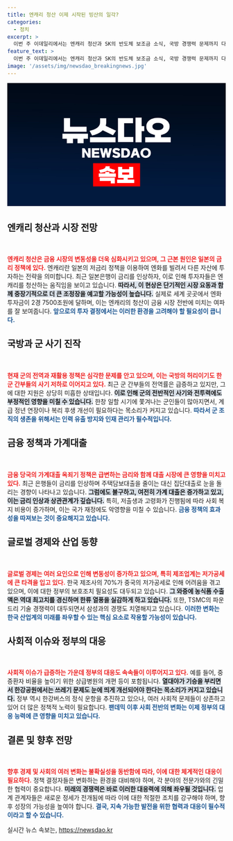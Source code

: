 ```yaml
---
title: 엔캐리 청산 이제 시작된 빙산의 일각?
categories:
  - 정치
excerpt: >
  이번 주 이데일리에서는 엔캐리 청산과 SK의 반도체 보조금 소식, 국방 경쟁력 문제까지 다양한 경제·정치 이슈를 조망합니다. 특히, GTX-C 공사 지연과 가계대출 증가 문제도 놓칠 수 없는 핵심 포인트입니다. 클릭해서 상세 내용을 확인하세요!
feature_text: >
  이번 주 이데일리에서는 엔캐리 청산과 SK의 반도체 보조금 소식, 국방 경쟁력 문제까지 다양한 경제·정치 이슈를 조망합니다. 특히, GTX-C 공사 지연과 가계대출 증가 문제도 놓칠 수 없는 핵심 포인트입니다. 클릭해서 상세 내용을 확인하세요!
image: '/assets/img/newsdao_breakingnews.jpg'
---
```


<p><img src="/assets/img/newsdao_breakingnews.jpg" alt="firstkoreanews 속보" /></p>

<h2 data-ke-size="size26">엔캐리 청산과 시장 전망</h2>

<p data-ke-size="size16">&nbsp;</p>

<p><b><span style="color: #ee2323;">엔캐리 청산은 금융 시장의 변동성을 더욱 심화시키고 있으며, 그 근본 원인은 일본의 금리 정책에 있다.</span></b> 엔캐리란 일본의 저금리 정책을 이용하여 엔화를 빌려서 다른 자산에 투자하는 전략을 의미합니다. 최근 일본은행이 금리를 인상하자, 이로 인해 투자자들은 엔 캐리를 청산하는 움직임을 보이고 있습니다. <b><span style="background-color: #21538527;">따라서, 이 현상은 단기적인 시장 요동과 함께 중장기적으로 더 큰 조정장을 예고할 가능성이 높습니다.</span></b> 실제로 세계 곳곳에서 엔화 투자금이 2경 7500조원에 달하며, 이는 엔캐리의 청산이 금융 시장 전반에 미치는 여파를 잘 보여줍니다. <b><span style="color: #1a5490;">앞으로의 투자 결정에서는 이러한 환경을 고려해야 할 필요성이 큽니다.</span></b></p>

<h2 data-ke-size="size26">국방과 군 사기 진작</h2>

<p data-ke-size="size16">&nbsp;</p>

<p><b><span style="color: #ee2323;">현재 군의 전역과 재활용 정책은 심각한 문제를 안고 있으며, 이는 국방의 허리이기도 한 군 간부들의 사기 저하로 이어지고 있다.</span></b> 최근 군 간부들의 전역률은 급증하고 있지만, 그에 대한 지원은 상당히 미흡한 상태입니다. <b><span style="background-color: #21538527;"> 이로 인해 군의 전반적인 사기와 전투력에도 부정적인 영향을 미칠 수 있습니다.</span></b> 한창 일할 시기에 쫓겨나는 군인들이 많아지면서, 계급 정년 연장이나 복리 후생 개선이 필요하다는 목소리가 커지고 있습니다. <b><span style="color: #1a5490;">따라서 군 조직의 생존을 위해서는 인력 유출 방지와 인재 관리가 필수적입니다.</span></b></p>

<h2 data-ke-size="size26">금융 정책과 가계대출</h2>

<p data-ke-size="size16">&nbsp;</p>

<p><b><span style="color: #ee2323;">금융 당국의 가계대출 옥죄기 정책은 급변하는 금리와 함께 대출 시장에 큰 영향을 미치고 있다.</span></b> 최근 은행들이 금리를 인상하며 주택담보대출을 줄이는 대신 집단대출로 눈을 돌리는 경향이 나타나고 있습니다. <b><span style="background-color: #21538527;"> 그럼에도 불구하고, 여전히 가계 대출은 증가하고 있고, 이는 금리 인상과 상관관계가 깊습니다.</span></b> 특히, 저출생과 고령화가 진행됨에 따라 사회 복지 비용이 증가하며, 이는 국가 재정에도 악영향을 미칠 수 있습니다. <b><span style="color: #1a5490;">금융 정책의 효과성을 따져보는 것이 중요해지고 있습니다.</span></b></p>

<h2 data-ke-size="size26">글로벌 경제와 산업 동향</h2>

<p data-ke-size="size16">&nbsp;</p>

<p><b><span style="color: #ee2323;">글로벌 경제는 여러 요인으로 인해 변동성이 증가하고 있으며, 특히 제조업계는 저가공세에 큰 타격을 입고 있다.</span></b> 한국 제조사의 70%가 중국의 저가공세로 인해 어려움을 겪고 있으며, 이에 대한 정부의 보호조치 필요성도 대두되고 있습니다. <b><span style="background-color: #21538527;">그 와중에 농식품 수출액은 역대 최고치를 경신하며 한류 열풍을 실감하게 하고 있습니다.</span></b> 또한, TSMC의 파운드리 기술 경쟁력이 대두되면서 삼성과의 경쟁도 치열해지고 있습니다. <b><span style="color: #1a5490;">이러한 변화는 한국 산업계의 미래를 좌우할 수 있는 핵심 요소로 작용할 가능성이 있습니다.</span></b></p>

<h2 data-ke-size="size26">사회적 이슈와 정부의 대응</h2>

<p data-ke-size="size16">&nbsp;</p>

<p><b><span style="color: #ee2323;">사회적 이슈가 급증하는 가운데 정부의 대응도 속속들이 이루어지고 있다.</span></b> 예를 들어, 중증환자 비율을 높이기 위한 상급병원의 개편 등이 포함됩니다. <b><span style="background-color: #21538527;">열대야가 기승을 부리면서 한강공원에서는 쓰레기 문제도 눈에 띄게 개선되어야 한다는 목소리가 커지고 있습니다.</span></b> 정부 역시 한강버스의 정식 운항을 추진하고 있으나, 여러 사회적 문제들이 상존하고 있어 더 많은 정책적 노력이 필요합니다. <b><span style="color: #1a5490;">팬데믹 이후 사회 전반의 변화는 이제 정부의 대응 능력에 큰 영향을 미치고 있습니다.</span></b></p>

<h2 data-ke-size="size26">결론 및 향후 전망</h2>

<p data-ke-size="size16">&nbsp;</p>

<p><b><span style="color: #ee2323;">향후 경제 및 사회의 여러 변화는 불확실성을 동반함에 따라, 이에 대한 체계적인 대응이 필요하다.</span></b> 정책 결정자들은 변화하는 환경을 대비해야 하며, 각 분야의 전문가와의 긴밀한 협력이 중요합니다. <b><span style="background-color: #21538527;">미래의 경쟁력은 바로 이러한 대응력에 의해 좌우될 것입니다.</span></b> 업계 관계자들은 새로운 정세가 전개됨에 따라 이에 대한 적절한 조치를 강구해야 하며, 향후 성장의 가능성을 높여야 합니다. <b><span style="color: #1a5490;">결국, 지속 가능한 발전을 위한 협력과 대응이 필수적이라고 할 수 있습니다.</span></b></p>
실시간 뉴스 속보는, <a href="https://newsdao.kr" rel="dofollow">https://newsdao.kr</a>



